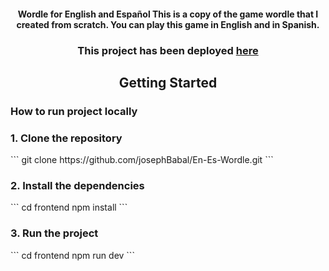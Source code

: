 <h4 align="center">  Wordle for English and Español
This is a copy of the game wordle that I created from scratch. You can play this game in English and in Spanish.
</h4>

<h3 align="center"> This project has been deployed <a href="https://en-es-wordle.vercel.app"> here </a> </h3>

<h2 align="center"> Getting Started </h2>

<h3> How to run project locally </h3>

<h3> 1. Clone the repository </h3>
<p> 
``` 
git clone https://github.com/josephBabal/En-Es-Wordle.git
```
</p>

<h3> 2. Install the dependencies </h3>

<p>
```
cd frontend
npm install
```
</p>


<h3> 3. Run the project </h3>
<p>
```
cd frontend
npm run dev
```
</p>
